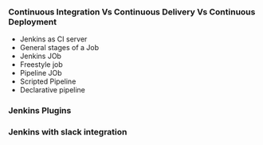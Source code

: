 ### Continuous Integration Vs Continuous Delivery Vs Continuous Deployment
* Jenkins as CI server
* General stages of a Job
* Jenkins JOb
* Freestyle job
* Pipeline JOb 
* Scripted Pipeline
* Declarative pipeline

### Jenkins Plugins

### Jenkins with slack integration

